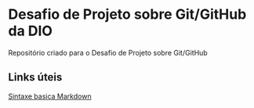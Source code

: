 # Desafio de Projeto sobre Git/GitHub da DIO
Repositório criado para o Desafio de Projeto sobre Git/GitHub

## Links úteis
[Sintaxe basica Markdown](https://www.markdownguide.org/basic-syntax/)

